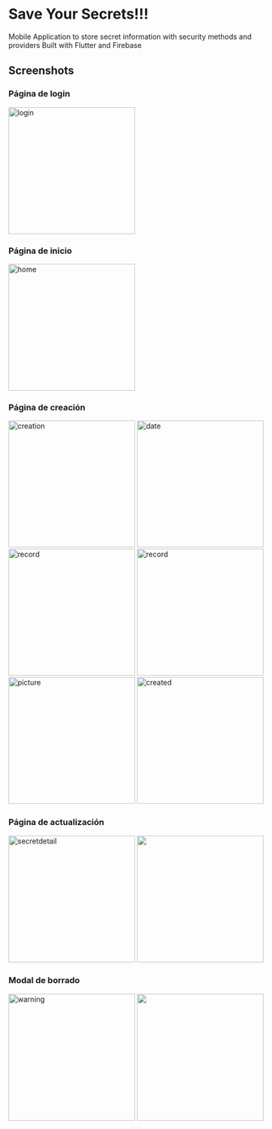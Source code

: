 # Save Your Secrets!!!

Mobile Application to store secret information with security methods and providers
Built with Flutter and Firebase

## Screenshots
### Página de login
<img alt="login" src="./assets/login.png" style="width: 250px"/>

### Página de inicio
<img alt="home" src="./assets/main.png" style="width: 250px"/>

### Página de creación
<img alt="creation" src="./assets/creation.png" style="width: 250px"/>
<img alt="date" src="./assets/date.png" style="width: 250px"/>
<img alt="record" src="./assets/recordaudio.png" style="width: 250px"/>
<img alt="record" src="./assets/recordinitialized.png" style="width: 250px"/>
<img alt="picture" src="./assets/takepicture.png" style="width: 250px"/>
<img alt="created" src="./assets/secretcreaated.png" style="width: 250px"/>


### Página de actualización
<img alt="secretdetail" src="./assets/secretdetail.png" style="width: 250px" />
<img atl="secretupdate" src="./assets/secretupdate.png" style="width: 250px" />

### Modal de borrado
<img alt="warning" src="./assets/warning.png" style="width: 250px" />
<img atl="secretdeleted" src="./assets/secretdeleted.png" style="width: 250px" /
